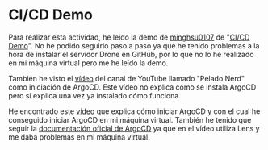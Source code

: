 # CI/CD Demo
Para realizar esta actividad, he leido la demo de [minghsu0107](https://github.com/minghsu0107) de "[CI/CD Demo](https://github.com/minghsu0107/cicd-demo)". No he podido seguirlo paso a paso ya que he tenido problemas a la hora de instalar el servidor Drone en GitHub, por lo que no lo he realizado en mi máquina virtual pero me he leído la demo.

También he visto el [vídeo](https://www.youtube.com/watch?v=e6Wmu77HoV8&ab_channel=PeladoNerd) del canal de YouTube llamado "Pelado Nerd" como iniciación de ArgoCD. Este vídeo no explica cómo se instala ArgoCD pero sí explica una vez ya instalado cómo funciona.

He encontrado este [vídeo](https://www.youtube.com/watch?v=tFxJ4sLFKio&ab_channel=KevoRojas) que explica cómo iniciar ArgoCD y con el cual he conseguido iniciar ArgoCD en mi máquina virtual. También he tenido que seguir la [documentación oficial de ArgoCD](https://argo-cd.readthedocs.io/en/stable/getting_started/) ya que en el vídeo utiliza Lens y me daba problemas en mi máquina virtual.
